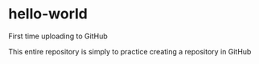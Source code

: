 # hello-world
First time uploading to GitHub

This entire repository is simply to practice creating a repository in GitHub
